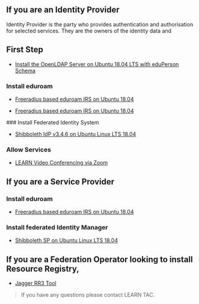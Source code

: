 ## If you are an Identity Provider
Identity Provider is the party who provides authentication and authorisation for selected services. They are the owners of the identity data and

<h2>First Step</h2>

* [Install the OpenLDAP Server on Ubuntu 18.04 LTS with eduPerson Schema](../Ldap-with-eduperson.md)

### Install eduroam

* [Freeradius based eduroam IRS on Ubuntu 18.04](eduroam-IRS.md)
<ul>
<li><a href="https://github.com/LEARN-LK/IAM/blob/master/Ldap-with-eduperson.md">Freeradius based eduroam IRS on Ubuntu 18.04</a></li></ul>
### Install Federated Identity System

* [Shibboleth IdP v3.4.6 on Ubuntu Linux LTS 18.04](Shibboleth3.4.6-Ubuntu18.04.md)

### Allow Services

* [LEARN Video Conferencing via Zoom](Enable%20Zoom%20Video%20Conferencing.md)

## If you are a Service Provider

### Install eduroam

* [Freeradius based eduroam IRS on Ubuntu 18.04](eduroam-IRS.md)

### Install federated Identity Manager

* [Shibboleth SP on Ubuntu Linux LTS 18.04](SP_Ubuntu1804.md)

## If you are a Federation Operator looking to install Resource Registry,

* [Jagger RR3 Tool](rr3.md)


>If you have any questions please contact LEARN TAC.
